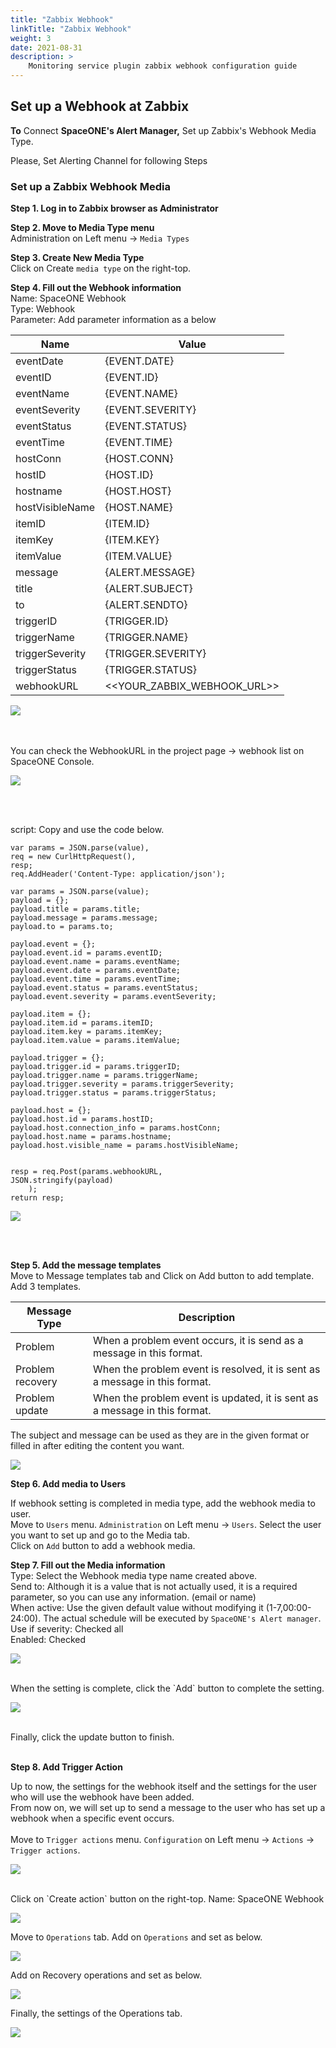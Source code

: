 ```yaml
---
title: "Zabbix Webhook"
linkTitle: "Zabbix Webhook"
weight: 3
date: 2021-08-31
description: >
    Monitoring service plugin zabbix webhook configuration guide
---
```


## Set up a Webhook at Zabbix

**To** Connect **SpaceONE's Alert Manager,** Set up Zabbix's Webhook Media Type.

Please, Set Alerting Channel for following Steps


### Set up a Zabbix Webhook Media

**Step 1. Log in to Zabbix browser as Administrator**

**Step 2. Move to Media Type menu**  
Administration on Left menu -> `Media Types` 

**Step 3. Create New Media Type**  
Click on Create `media type` on the right-top.

**Step 4. Fill out the Webhook information**  
Name: SpaceONE Webhook  
Type: Webhook  
Parameter: Add parameter information as a below

| Name | Value |
|---   | ---   |
| eventDate | {EVENT.DATE} |
| eventID | {EVENT.ID} |
| eventName | {EVENT.NAME} |
| eventSeverity | {EVENT.SEVERITY} |
| eventStatus | {EVENT.STATUS} |
| eventTime | {EVENT.TIME} |
| hostConn | {HOST.CONN} |
| hostID | {HOST.ID} |
| hostname | {HOST.HOST} |
| hostVisibleName | {HOST.NAME} |
| itemID | {ITEM.ID} |
| itemKey | {ITEM.KEY} |
| itemValue | {ITEM.VALUE} |
| message | {ALERT.MESSAGE} |
| title | {ALERT.SUBJECT} |
| to | {ALERT.SENDTO} |
| triggerID | {TRIGGER.ID} |
| triggerName | {TRIGGER.NAME} |
| triggerSeverity | {TRIGGER.SEVERITY} |
| triggerStatus | {TRIGGER.STATUS} |
| webhookURL | <<YOUR_ZABBIX_WEBHOOK_URL>> |

![](/docs/guides/user_guide/monitoring/webhook_settings/zabbix_webhook_img/zabbix_webhook_parameter.png)

<br><br>
You can check the WebhookURL in the project page -> webhook list on SpaceONE Console.

![](/docs/guides/user_guide/monitoring/webhook_settings/zabbix_webhook_img/zabbix_webhook_list.png)

<br><br>

script: Copy and use the code below.

~~~
var params = JSON.parse(value),
req = new CurlHttpRequest(),
resp;
req.AddHeader('Content-Type: application/json');

var params = JSON.parse(value);
payload = {};
payload.title = params.title;
payload.message = params.message;
payload.to = params.to;

payload.event = {};
payload.event.id = params.eventID;
payload.event.name = params.eventName;
payload.event.date = params.eventDate;
payload.event.time = params.eventTime;
payload.event.status = params.eventStatus;
payload.event.severity = params.eventSeverity;

payload.item = {};
payload.item.id = params.itemID;
payload.item.key = params.itemKey;
payload.item.value = params.itemValue;

payload.trigger = {};
payload.trigger.id = params.triggerID;
payload.trigger.name = params.triggerName;
payload.trigger.severity = params.triggerSeverity;
payload.trigger.status = params.triggerStatus;

payload.host = {};
payload.host.id = params.hostID;
payload.host.connection_info = params.hostConn;
payload.host.name = params.hostname;
payload.host.visible_name = params.hostVisibleName;


resp = req.Post(params.webhookURL,
JSON.stringify(payload)
	);
return resp;
~~~

![](/docs/guides/user_guide/monitoring/webhook_settings/zabbix_webhook_img/zabbix_webhook_script.png)

<br><br>

**Step 5. Add the message templates**  
Move to Message templates tab and Click on Add button to add template.  
Add 3 templates. 

| Message Type | Description |
|---   | ---   |
| Problem | When a problem event occurs, it is send as a message in this format. |
| Problem recovery | When the problem event is resolved, it is sent as a message in this format. |
| Problem update | When the problem event is updated, it is sent as a message in this format. |

The subject and message can be used as they are in the given format or filled in after editing the content you want.

![](/docs/guides/user_guide/monitoring/webhook_settings/zabbix_webhook_img/zabbix_message_template.png)


**Step 6. Add media to Users**  

If webhook setting is completed in media type, add the webhook media to user.  
Move to `Users` menu. `Administration` on Left menu -> `Users`.
Select the user you want to set up and go to the Media tab.  
Click on `Add` button to add a webhook media.


**Step 7. Fill out the Media information**  
Type: Select the Webhook media type name created above.  
Send to: Although it is a value that is not actually used, it is a required parameter, so you can use any information. (email or name)  
When active: Use the given default value without modifying it (1-7,00:00-24:00). The actual schedule will be executed by `SpaceONE's Alert manager`.  
Use if severity: Checked all  
Enabled: Checked    

![](/docs/guides/user_guide/monitoring/webhook_settings/zabbix_webhook_img/zabbix_media_to_user.png)

<br>
When the setting is complete, click the `Add` button to complete the setting.  

![](/docs/guides/user_guide/monitoring/webhook_settings/zabbix_webhook_img/zabbix_media_to_user_2.png)

<br>
Finally, click the update button to finish.  
<br><br>

**Step 8. Add Trigger Action**

Up to now, the settings for the webhook itself and the settings for the user who will use the webhook have been added.    
From now on, we will set up to send a message to the user who has set up a webhook when a specific event occurs.  
<br>
Move to `Trigger actions` menu. `Configuration` on Left menu -> `Actions` -> `Trigger actions`.  

![](/docs/guides/user_guide/monitoring/webhook_settings/zabbix_webhook_img/trigger_action_menu.png)

<br>
Click on `Create action` button on the right-top.
Name: SpaceONE Webhook  

![](/docs/guides/user_guide/monitoring/webhook_settings/zabbix_webhook_img/create_tigger_action.png)
<br>

Move to `Operations` tab.
Add on `Operations` and set as below.  

![](/docs/guides/user_guide/monitoring/webhook_settings/zabbix_webhook_img/add_trigger_action_operation.png)
<br>

Add on Recovery operations and set as below.    

![](/docs/guides/user_guide/monitoring/webhook_settings/zabbix_webhook_img/add_trigger_action_recovery.png)
<br>

Finally, the settings of the Operations tab.  

![](/docs/guides/user_guide/monitoring/webhook_settings/zabbix_webhook_img/trigger_action_operations.png)
<br>